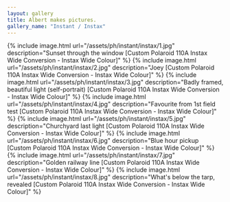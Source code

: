 ```yaml
---
layout: gallery
title: Albert makes pictures.
gallery_name: "Instant / Instax"
---
```


{% include image.html url="/assets/ph/instant/instax/1.jpg" description="Sunset through the window [Custom Polaroid 110A Instax Wide Conversion - Instax Wide Colour]" %}
{% include image.html url="/assets/ph/instant/instax/2.jpg" description="Joey [Custom Polaroid 110A Instax Wide Conversion - Instax Wide Colour]" %}
{% include image.html url="/assets/ph/instant/instax/3.jpg" description="Badly framed, beautiful light (self-portrait) [Custom Polaroid 110A Instax Wide Conversion - Instax Wide Colour]" %}
{% include image.html url="/assets/ph/instant/instax/4.jpg" description="Favourite from 1st field test [Custom Polaroid 110A Instax Wide Conversion - Instax Wide Colour]" %}
{% include image.html url="/assets/ph/instant/instax/5.jpg" description="Churchyard last light [Custom Polaroid 110A Instax Wide Conversion - Instax Wide Colour]" %}
{% include image.html url="/assets/ph/instant/instax/6.jpg" description="Blue hour pickup [Custom Polaroid 110A Instax Wide Conversion - Instax Wide Colour]" %}
{% include image.html url="/assets/ph/instant/instax/7.jpg" description="Golden railway line [Custom Polaroid 110A Instax Wide Conversion - Instax Wide Colour]" %}
{% include image.html url="/assets/ph/instant/instax/8.jpg" description="What's below the tarp, revealed [Custom Polaroid 110A Instax Wide Conversion - Instax Wide Colour]" %}
